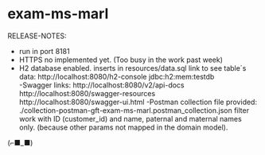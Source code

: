 # exam-ms-marl

RELEASE-NOTES:
  - run in port 8181
  - HTTPS no implemented yet. (Too busy in the work past week)
  - H2 database enabled.
      inserts in resources/data.sql
      link to see table´s data:
      http://localhost:8080/h2-console    jdbc:h2:mem:testdb  
  -Swagger links:
    http://localhost:8080/v2/api-docs
    http://localhost:8080/swagger-resources
    http://localhost:8080/swagger-ui.html
  -Postman collection file provided:
    ./collection-postman-gft-exam-ms-marl.postman_collection.json
    filter work with ID (customer_id) and name, paternal and maternal names only. 
    (because other params not mapped in the domain model).
    
 (⌐■_■)
